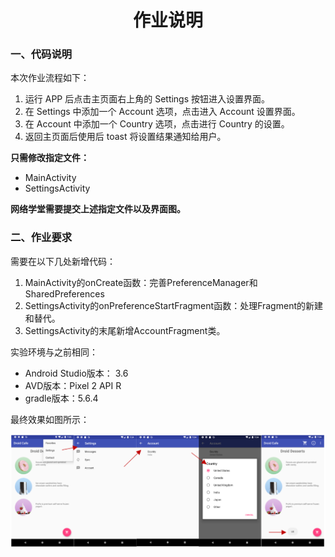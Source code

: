 <center><h1>作业说明</h1></center>

### 一、代码说明
本次作业流程如下：
1. 运行 APP 后点击主页面右上角的 Settings 按钮进入设置界面。
2. 在 Settings 中添加一个 Account 选项，点击进入 Account 设置界面。
3. 在 Account 中添加一个 Country 选项，点击进行 Country 的设置。
4. 返回主页面后使用后 toast 将设置结果通知给用户。

**只需修改指定文件：**
- MainActivity
- SettingsActivity

**网络学堂需要提交上述指定文件以及界面图。**

<!-- 原始代码运行效果：

![avatar](readme1.png) -->

### 二、作业要求

需要在以下几处新增代码：
1. MainActivity的onCreate函数：完善PreferenceManager和SharedPreferences
2. SettingsActivity的onPreferenceStartFragment函数：处理Fragment的新建和替代。
3. SettingsActivity的末尾新增AccountFragment类。


实验环境与之前相同：
- Android Studio版本： 3.6 
- AVD版本：Pixel 2 API R
- gradle版本：5.6.4

最终效果如图所示：

![avatar](readme2.png)